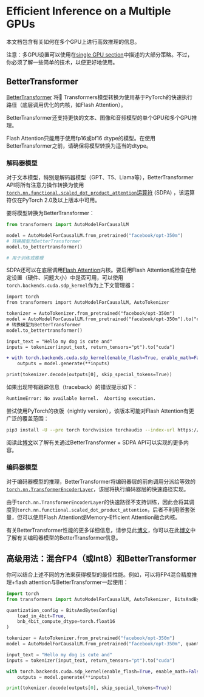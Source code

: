 <!--版权所有 2022 The HuggingFace Team。保留所有权利。

根据Apache许可证2.0版（“许可证”）许可；除非符合许可证，否则不得使用此文件。你可以获取许可证的副本，网址为

http://www.apache.org/licenses/LICENSE-2.0

除非适用法律或书面同意，否则根据许可证分发的软件是按照
“按原样” BASIS提供的，没有任何明示或默示的保证或条件。请看许可证的要求

⚠️ 请注意，本文件在Markdown中，但包含我们的文档构建器的特定语法（类似于MDX），可能无法
在你的Markdown查看器中正确呈现。

-->

# Efficient Inference on a Multiple GPUs

本文档包含有关如何在多个GPU上进行高效推理的信息。
<Tip>

注意：多GPU设置可以使用在[single GPU section](perf_infer_gpu_one.md)中描述的大部分策略。不过，你必须了解一些简单的技术，以便更好地使用。

</Tip>

## BetterTransformer

[BetterTransformer](https://huggingface.co/docs/optimum/bettertransformer/overview) 将🤗 Transformers模型转换为使用基于PyTorch的快速执行路径（底层调用优化的内核，如Flash Attention）。

BetterTransformer还支持更快的文本、图像和音频模型的单个GPU和多个GPU推理。

<Tip>

Flash Attention只能用于使用fp16或bf16 dtype的模型。在使用BetterTransformer之前，请确保将模型转换为适当的dtype。
  
</Tip>

### 解码器模型

对于文本模型，特别是解码器模型（GPT、T5、Llama等），BetterTransformer API将所有注意力操作转换为使用[`torch.nn.functional.scaled_dot_product_attention`运算符](https://pytorch.org/docs/master/generated/torch.nn.functional.scaled_dot_product_attention) (SDPA) ，该运算符仅在PyTorch 2.0及以上版本中可用。

要将模型转换为BetterTransformer：

```python
from transformers import AutoModelForCausalLM

model = AutoModelForCausalLM.from_pretrained("facebook/opt-350m")
# 转换模型为BetterTransformer
model.to_bettertransformer()

# 用于训练或推理
```

SDPA还可以在底层调用[Flash Attention](https://arxiv.org/abs/2205.14135)内核。要启用Flash Attention或检查在给定设置（硬件、问题大小）中是否可用，可以使用`torch.backends.cuda.sdp_kernel`作为上下文管理器：

```diff
import torch
from transformers import AutoModelForCausalLM, AutoTokenizer

tokenizer = AutoTokenizer.from_pretrained("facebook/opt-350m")
model = AutoModelForCausalLM.from_pretrained("facebook/opt-350m").to("cuda")
# 转换模型为BetterTransformer
model.to_bettertransformer()

input_text = "Hello my dog is cute and"
inputs = tokenizer(input_text, return_tensors="pt").to("cuda")

+ with torch.backends.cuda.sdp_kernel(enable_flash=True, enable_math=False, enable_mem_efficient=False):
    outputs = model.generate(**inputs)

print(tokenizer.decode(outputs[0], skip_special_tokens=True))
```

如果出现带有跟踪信息（traceback）的错误提示如下：

```bash
RuntimeError: No available kernel.  Aborting execution.
```

尝试使用PyTorch的夜版（nightly version），该版本可能对Flash Attention有更广泛的覆盖范围：

```bash
pip3 install -U --pre torch torchvision torchaudio --index-url https://download.pytorch.org/whl/nightly/cu118
```

阅读此[博文](https://pytorch.org/blog/out-of-the-box-acceleration/)以了解有关通过BetterTransformer + SDPA API可以实现的更多内容。

### 编码器模型

对于编码器模型的推理，BetterTransformer将编码器层的前向调用分派给等效的[`torch.nn.TransformerEncoderLayer`](https://pytorch.org/docs/stable/generated/torch.nn.TransformerEncoderLayer.html)，该层将执行编码器层的快速路径实现。

由于`torch.nn.TransformerEncoderLayer`的快速路径不支持训练，因此会将其调度到`torch.nn.functional.scaled_dot_product_attention`，后者不利用嵌套张量，但可以使用Flash Attention或Memory-Efficient Attention融合内核。

有关BetterTransformer性能的更多详细信息，请参见此[博文](https://medium.com/pytorch/bettertransformer-out-of-the-box-performance-for-huggingface-transformers-3fbe27d50ab2)，你可以在此[博文](https://pytorch.org/blog/a-better-transformer-for-fast-transformer-encoder-inference/)中了解有关编码器模型的BetterTransformer信息。


## 高级用法：混合FP4（或Int8）和BetterTransformer

你可以结合上述不同的方法来获得模型的最佳性能。例如，可以将FP4混合精度推理+flash attention与BetterTransformer一起使用：

```py
import torch
from transformers import AutoModelForCausalLM, AutoTokenizer, BitsAndBytesConfig

quantization_config = BitsAndBytesConfig(
    load_in_4bit=True,
    bnb_4bit_compute_dtype=torch.float16
)

tokenizer = AutoTokenizer.from_pretrained("facebook/opt-350m")
model = AutoModelForCausalLM.from_pretrained("facebook/opt-350m", quantization_config=quantization_config)

input_text = "Hello my dog is cute and"
inputs = tokenizer(input_text, return_tensors="pt").to("cuda")

with torch.backends.cuda.sdp_kernel(enable_flash=True, enable_math=False, enable_mem_efficient=False):
    outputs = model.generate(**inputs)

print(tokenizer.decode(outputs[0], skip_special_tokens=True))
```